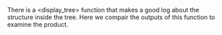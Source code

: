 There is a <display_tree> function that makes a good log about the structure inside the tree.
Here we compair the outputs of this function to examine the product.
